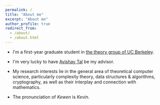 ```yaml
---
permalink: /
title: "About me"
excerpt: "About me"
author_profile: true
redirect_from: 
  - /about/
  - /about.html
---
```


* I'm a first-year graduate student in [the theory group of UC Berkeley](http://theory.cs.berkeley.edu/).
* I'm very lucky to have [Avishay Tal](http://www.avishaytal.org/) be my advisor.
* My research interests lie in the general area of theoretical computer science, particularly complexity theory, data structures & algorithms, cryptography, as well as their interplay and connection with mathematics.

* The pronunciation of *Kewen* is *Kevin*.

